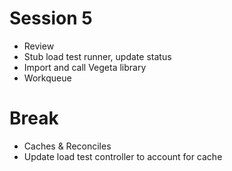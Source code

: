 # Session 5

- Review
- Stub load test runner, update status
- Import and call Vegeta library
- Workqueue

# Break

- Caches & Reconciles
- Update load test controller to account for cache
